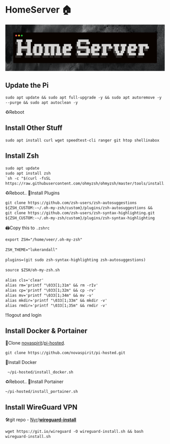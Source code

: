 # HomeServer 🏠

![alt text](https://github.com/Crispy-Justice/homeserver/blob/main/banner.png)

## Update the Pi

    sudo apt update && sudo apt full-upgrade -y && sudo apt autoremove -y --purge && sudo apt autoclean -y
♻️Reboot

## Install Other Stuff

    sudo apt install curl wget speedtest-cli ranger git htop shellinabox

## Install Zsh

    sudo apt update
    sudo apt install zsh
    `sh -c "$(curl -fsSL https://raw.githubusercontent.com/ohmyzsh/ohmyzsh/master/tools/install.sh)"`
  ♻️Reboot.. 📂Install Plugins
   

    git clone https://github.com/zsh-users/zsh-autosuggestions ${ZSH_CUSTOM:-~/.oh-my-zsh/custom}/plugins/zsh-autosuggestions &&
    git clone https://github.com/zsh-users/zsh-syntax-highlighting.git ${ZSH_CUSTOM:-~/.oh-my-zsh/custom}/plugins/zsh-syntax-highlighting
 
   🖨️Copy this to `.zshrc`
   

    export ZSH="/home/veer/.oh-my-zsh"
    
    ZSH_THEME="lukerandall"
    
    plugins=(git sudo zsh-syntax-highlighting zsh-autosuggestions)
    
    source $ZSH/oh-my-zsh.sh
    
    alias cls='clear'
    alias rm='printf "\033[1;31m" && rm -rIv'
    alias cp='printf "\033[1;32m" && cp -rv'
    alias mv='printf "\033[1;34m" && mv -v'
    alias mkdir='printf "\033[1;33m" && mkdir -v'
    alias rmdir='printf "\033[1;35m" && rmdir -v'
‼️logout and login

   



## Install Docker & Portainer
🐑Clone [novaspirit](https://github.com/novaspirit)/[pi-hosted](https://github.com/novaspirit/pi-hosted).

    git clone https://github.com/novaspirit/pi-hosted.git
 📂Install Docker
  
	 ~/pi-hosted/install_docker.sh
 ♻️Reboot..
 📂Install Portainer

    ~/pi-hosted/install_portainer.sh

## Install WireGuard VPN
🛠️git repo - [Nyr](https://github.com/Nyr)/**[wireguard-install](https://github.com/Nyr/wireguard-install)**

    wget https://git.io/wireguard -O wireguard-install.sh && bash wireguard-install.sh


